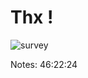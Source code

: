 
<!-- .slide: class="transition sfeir-bg-red" -->
# Thx !

![survey](./assets/images/qrcode_openfeedback.io.png)


Notes: 46:22:24
